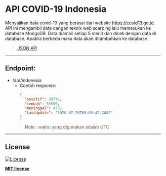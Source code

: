 # API COVID-19 Indonesia

Menyajikan data covid-19 yang berasal dari website https://covid19.go.id. API ini mengambil data dengan teknik web scarping lalu memasukan ke database MongoDB. Data diambil setiap 5 menit dan dicek dengan data di database. Apabila berbeda maka data akan ditambahkan ke database <br>

><a href="https://apicovid19indonesia.herokuapp.com/">JSON API</a>
---
## Endpoint:
* /api/indonesia
  - Contoh response:
      ```json
      {
        "positif": 98778,
        "sembuh": 56655,
        "meninggal": 4781,
        "lastUpdate": "2020-07-26T09:00:42.208Z"
      }
      ```
  >Note : waktu yang digunakan adalah UTC
---
## License

[![License](http://img.shields.io/:license-mit-blue.svg?style=flat-square)](http://badges.mit-license.org)

**[MIT license](http://opensource.org/licenses/mit-license.php)**

